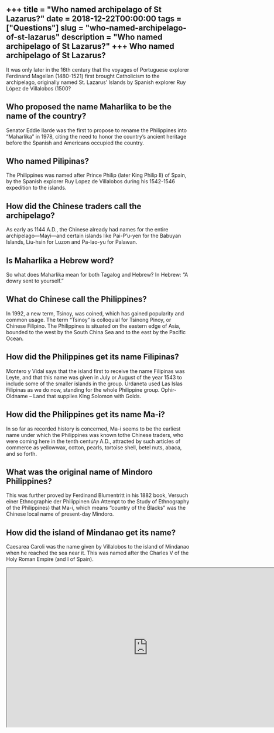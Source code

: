 +++
title = "Who named archipelago of St Lazarus?"
date = 2018-12-22T00:00:00
tags = ["Questions"]
slug = "who-named-archipelago-of-st-lazarus"
description = "Who named archipelago of St Lazarus?"
+++
Who named archipelago of St Lazarus?
------------------------------------

It was only later in the 16th century that the voyages of Portuguese explorer Ferdinand Magellan (1480-1521) first brought Catholicism to the archipelago, originally named St. Lazarus’ Islands by Spanish explorer Ruy López de Villalobos (1500?

Who proposed the name Maharlika to be the name of the country?
--------------------------------------------------------------

Senator Eddie Ilarde was the first to propose to rename the Philippines into “Maharlika” in 1978, citing the need to honor the country’s ancient heritage before the Spanish and Americans occupied the country.

Who named Pilipinas?
--------------------

The Philippines was named after Prince Philip (later King Philip II) of Spain, by the Spanish explorer Ruy Lopez de Villalobos during his 1542-1546 expedition to the islands.

How did the Chinese traders call the archipelago?
-------------------------------------------------

As early as 1144 A.D., the Chinese already had names for the entire archipelago—Mayi—and certain islands like Pai-P’u-yen for the Babuyan Islands, Liu-hsin for Luzon and Pa-lao-yu for Palawan.

Is Maharlika a Hebrew word?
---------------------------

So what does Maharlika mean for both Tagalog and Hebrew? In Hebrew: “A dowry sent to yourself.”

What do Chinese call the Philippines?
-------------------------------------

In 1992, a new term, Tsinoy, was coined, which has gained popularity and common usage. The term “Tsinoy” is colloquial for Tsinong Pinoy, or Chinese Filipino. The Philippines is situated on the eastern edge of Asia, bounded to the west by the South China Sea and to the east by the Pacific Ocean.

How did the Philippines get its name Filipinas?
-----------------------------------------------

Montero y Vidal says that the island first to receive the name Filipinas was Leyte, and that this name was given in July or August of the year 1543 to include some of the smaller islands in the group. Urdaneta used Las Islas Filipinas as we do now, standing for the whole Philippine group. Ophir- Oldname – Land that supplies King Solomon with Golds.

How did the Philippines get its name Ma-i?
------------------------------------------

In so far as recorded history is concerned, Ma-i seems to be the earliest name under which the Philippines was known tothe Chinese traders, who were coming here in the tenth century A.D., attracted by such articles of commerce as yellowwax, cotton, pearls, tortoise shell, betel nuts, abaca, and so forth.

What was the original name of Mindoro Philippines?
--------------------------------------------------

This was further proved by Ferdinand Blumentritt in his 1882 book, Versuch einer Ethnographie der Philippinen (An Attempt to the Study of Ethnography of the Philippines) that Ma-i, which means “country of the Blacks” was the Chinese local name of present-day Mindoro.

How did the island of Mindanao get its name?
--------------------------------------------

Caesarea Caroli was the name given by Villalobos to the island of Mindanao when he reached the sea near it. This was named after the Charles V of the Holy Roman Empire (and I of Spain).

<iframe allow="accelerometer; autoplay; clipboard-write; encrypted-media; gyroscope; picture-in-picture" allowfullscreen="" class="__youtube_prefs__  epyt-is-override  no-lazyload" data-no-lazy="1" data-origheight="433" data-origwidth="770" data-skipgform_ajax_framebjll="" height="433" id="_ytid_47834" loading="lazy" src="https://www.youtube.com/embed/8Mx2CAy30U4?enablejsapi=1&autoplay=0&cc_load_policy=0&cc_lang_pref=&iv_load_policy=1&loop=0&modestbranding=0&rel=1&fs=1&playsinline=0&autohide=2&theme=dark&color=red&controls=1&" title="YouTube player" width="770"></iframe>